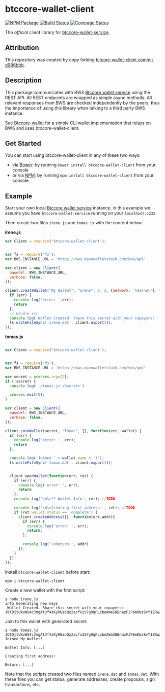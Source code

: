 # btccore-wallet-client

[![NPM Package](https://img.shields.io/npm/v/btccore-wallet-client.svg?style=flat-square)](https://www.npmjs.org/package/btccore-wallet-client)
[![Build Status](https://img.shields.io/travis/owstack/btccore-wallet-client.svg?branch=master&style=flat-square)](https://travis-ci.org/owstack/btccore-wallet-client) 
[![Coverage Status](https://coveralls.io/repos/owstack/btccore-wallet-client/badge.svg)](https://coveralls.io/r/owstack/btccore-wallet-client)

The *official* client library for [btccore-wallet-service](https://github.com/owstack/btccore-wallet-service).

## Attribution

This repository was created by copy forking [bitcore-wallet-client commit d986bbb](https://github.com/bitpay/bitcore-wallet-client/commit/d986bbb69d01be56f1cfd09c89625f587de2bc02).

## Description

This package communicates with BWS [Btccore wallet service](https://github.com/owstack/btccore-wallet-service) using the REST API. All REST endpoints are wrapped as simple async methods. All relevant responses from BWS are checked independently by the peers, thus the importance of using this library when talking to a third party BWS instance.

See [Btccore-wallet](https://github.com/owstack/btccore-wallet) for a simple CLI wallet implementation that relays on BWS and uses btccore-wallet-client.

## Get Started

You can start using btccore-wallet-client in any of these two ways:

* via [Bower](http://bower.io/): by running `bower install btccore-wallet-client` from your console
* or via [NPM](https://www.npmjs.com/package/btccore-wallet-client): by running `npm install btccore-wallet-client` from your console.

## Example

Start your own local [Btccore wallet service](https://github.com/owstack/btccore-wallet-service) instance. In this example we assume you have `btccore-wallet-service` running on your `localhost:3232`.

Then create two files `irene.js` and `tomas.js` with the content below:

**irene.js**

``` javascript
var Client = require('btccore-wallet-client');


var fs = require('fs');
var BWS_INSTANCE_URL = 'https://bws.openwalletstack.com/bws/api'

var client = new Client({
  baseUrl: BWS_INSTANCE_URL,
  verbose: false,
});

client.createWallet("My Wallet", "Irene", 2, 2, {network: 'testnet'}, function(err, secret) {
  if (err) {
    console.log('error: ',err); 
    return
  };
  // Handle err
  console.log('Wallet Created. Share this secret with your copayers: ' + secret);
  fs.writeFileSync('irene.dat', client.export());
});
```

**tomas.js**

``` javascript

var Client = require('btccore-wallet-client');


var fs = require('fs');
var BWS_INSTANCE_URL = 'https://bws.openwalletstack.com/bws/api'

var secret = process.argv[2];
if (!secret) {
  console.log('./tomas.js <Secret>')

  process.exit(0);
}

var client = new Client({
  baseUrl: BWS_INSTANCE_URL,
  verbose: false,
});

client.joinWallet(secret, "Tomas", {}, function(err, wallet) {
  if (err) {
    console.log('error: ', err);
    return
  };

  console.log('Joined ' + wallet.name + '!');
  fs.writeFileSync('tomas.dat', client.export());


  client.openWallet(function(err, ret) {
    if (err) {
      console.log('error: ', err);
      return
    };
    console.log('\n\n** Wallet Info', ret); //TODO

    console.log('\n\nCreating first address:', ret); //TODO
    if (ret.wallet.status == 'complete') {
      client.createAddress({}, function(err,addr){
        if (err) {
          console.log('error: ', err);
          return;
        };

        console.log('\nReturn:', addr)
      });
    }
  });
});
```

Install `btccore-wallet-client` before start:

```
npm i btccore-wallet-client
```

Create a new wallet with the first script:

```
$ node irene.js
info Generating new keys 
 Wallet Created. Share this secret with your copayers: JbTDjtUkvWS4c3mgAtJf4zKyRGzdQzZacfx2S7gRqPLcbeAWaSDEnazFJF6mKbzBvY1ZRwZCbvT
```

Join to this wallet with generated secret:

```
$ node tomas.js JbTDjtUkvWS4c3mgAtJf4zKyRGzdQzZacfx2S7gRqPLcbeAWaSDEnazFJF6mKbzBvY1ZRwZCbvT
Joined My Wallet!

Wallet Info: [...]

Creating first address:

Return: [...]

```

Note that the scripts created two files named `irene.dat` and `tomas.dat`. With these files you can get status, generate addresses, create proposals, sign transactions, etc.


